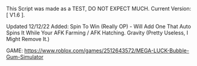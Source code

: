 This Script was made as a TEST, DO NOT EXPECT MUCH.
Current Version: [ V1.6 ].

Updated 12/12/22 Added:
Spin To Win (Really OP) - Will Add One That Auto Spins It While Your AFK Farming / AFK Hatching.
Gravity (Pretty Useless, I Might Remove It.)


GAME: https://www.roblox.com/games/2512643572/MEGA-LUCK-Bubble-Gum-Simulator
